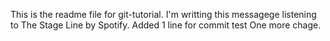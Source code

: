 This is the readme file for git-tutorial.
I'm writting this messagege listening to The Stage Line by Spotify. 
Added 1 line for commit test
One more chage.
